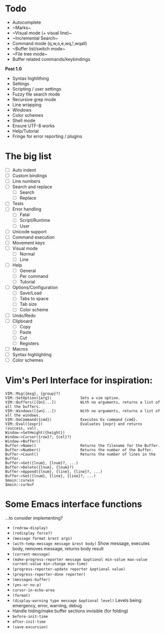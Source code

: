# Todo

- Autocomplete
- ~Marks~
- ~Visual mode (+ visual line)~
- ~Incremental Search~
- Command mode (q,w,o,e,wq,!,wqall)
- ~Buffer list/switch mode~
- ~File tree mode~
- Buffer related commands/keybindings

**Post 1.0**

- Syntax highlithing
- Settings
- Scripting / user settings
- Fuzzy file search mode
- Recursive grep mode
- Line wrapping
- Windows
- Color schemes
- Shell mode
- Ensure UTF-8 works
- Help/Tutorial
- Fringe for error reporting / plugins

# The big list

- [ ] Auto indent
- [ ] Custom bindings
- [ ] Line numbers
- [ ] Search and replace
  - [ ] Search
  - [ ] Replace
- [ ] Tests
- [ ] Error handling
  - [ ] Fatal
  - [ ] Script/Runtime
  - [ ] User
- [ ] Unicode support
- [ ] Command execution
- [ ] Movement keys
- [ ] Visual mode
  - [ ] Normal
  - [ ] Line
- [ ] Help
  - [ ] General
  - [ ] Per command
  - [ ] Tutorial
- [ ] Options/Configuration
  - [ ] Save/Load
  - [ ] Tabs to space
  - [ ] Tab size
  - [ ] Color scheme
- [ ] Undo/Redo
- [ ] Clipboard
  - [ ] Copy
  - [ ] Paste
  - [ ] Cut
  - [ ] Registers
- [ ] Macros
- [ ] Syntax highlighting
- [ ] Color schemes

# Vim's Perl Interface for inspiration:

```
VIM::Msg({msg}, {group}?)
VIM::SetOption({arg})             Sets a vim option.
VIM::Buffers([{bn}...])           With no arguments, returns a list of all the buffers.
VIM::Windows([{wn}...])           With no arguments, returns a list of all the windows.
VIM::DoCommand({cmd})             Executes Ex command {cmd}.
VIM::Eval({expr})                 Evaluates {expr} and returns (success, val).
Window->SetHeight({height})
Window->Cursor({row}?, {col}?)
Window->Buffer()
Buffer->Name()                    Returns the filename for the Buffer.
Buffer->Number()                  Returns the number of the Buffer.
Buffer->Count()                   Returns the number of lines in the Buffer.
Buffer->Get({lnum}, {lnum}?, ...)
Buffer->Delete({lnum}, {lnum}?)
Buffer->Append({lnum}, {line}, {line}?, ...)
Buffer->Set({lnum}, {line}, {line}?, ...)
$main::curwin
$main::curbuf
```

# Some Emacs interface functions

...to consider implementing?

- `(redraw-display)`
- `(redisplay force?)`
- `(message format &rest args)`
- `(with-temp-message message &rest body)` Show message, executes body, removes message, returns body result
- `(current-message)`
- `(make-progress-reporter message &optional min-value max-value current-value min-change min-time)`
- `(progress-reporter-update reporter &optional value)`
- `(progress-reporter-done reporter)`
- `(messages-buffer)`
- `(yes-or-no-p)`
- `cursor-in-echo-area`
- `(format)`
- `(display-warning type message &optional level)` Levels being: emergency, error, warning, debug
- Handle hiding/make buffer sections invisible (for folding)
- `before-init-time`
- `after-init-time`
- `(save-excursion)`

